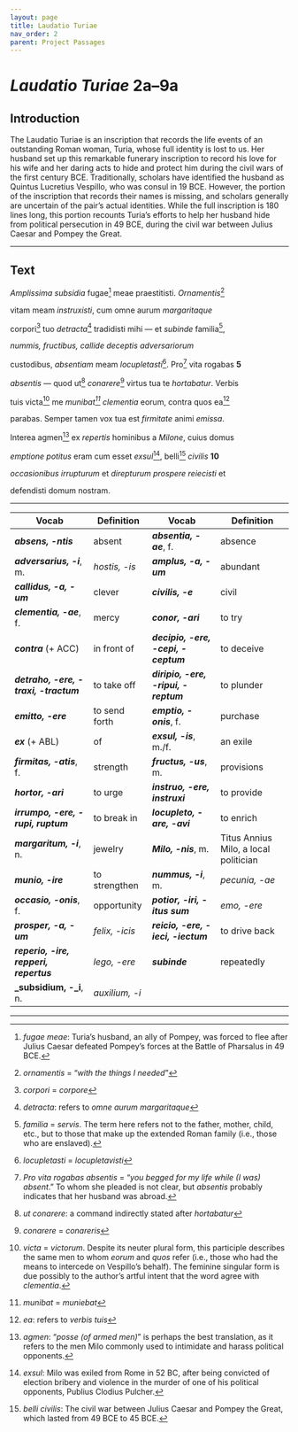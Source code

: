 ```yaml
---
layout: page
title: Laudatio Turiae
nav_order: 2
parent: Project Passages
---
```


# *Laudatio Turiae* 2a–9a

## Introduction

The Laudatio Turiae is an inscription that records the life events of an outstanding Roman woman, Turia, whose full identity is lost to us. Her husband set up this remarkable funerary inscription to record his love for
his wife and her daring acts to hide and protect him during the civil wars of the first century BCE. Traditionally, scholars have identified the husband as Quintus Lucretius Vespillo, who was consul in 19 BCE. However, the portion of the inscription that records their names is missing, and scholars generally are uncertain of the pair’s actual identities. While the full inscription is 180 lines long, this portion recounts Turia’s efforts to help her husband hide from political persecution in 49 BCE, during the civil war between Julius Caesar and Pompey the Great.

---------------

## Text

_Amplissima_ _subsidia_ fugae[^1] meae praestitisti. _Ornamentis_[^2]

vitam meam _instruxisti_, cum omne aurum _margaritaque_

corpori[^3] tuo _detracta_[^4] tradidisti mihi — et _subinde_ familia[^5],

_nummis, fructibus, callide deceptis adversariorum_

custodibus, _absentiam_ meam _locupletasti_[^6]. Pro[^7] vita rogabas	**5**

_absentis_ — quod ut[^8] _conarere_[^9] virtus tua te _hortabatur_. Verbis

tuis victa[^10] me _munibat[^11] clementia_ eorum, contra quos ea[^12]

parabas. Semper tamen vox tua est _firmitate_ animi _emissa_.

Interea agmen[^13] ex _repertis_ hominibus a _Milone_, cuius domus

_emptione_ _potitus_ eram cum esset _exsul_[^14], belli[^15] _civilis_			**10**

_occasionibus irrupturum_ et _direpturum prospere reiecisti_ et

defendisti domum nostram.


---------------

| Vocab | Definition | Vocab | Definition |
| -------- | ------- | -------- | ------- |
| **_absens, -ntis_** | absent | **_absentia, -ae_**, f. | absence |
| **_adversarius, -i_**, m. | _hostis, -is_ | **_amplus, -a, -um_** | abundant |
| **_callidus, -a, -um_** | clever | **_civilis, -e_** | civil |
| **_clementia, -ae_**, f. | mercy | **_conor, -ari_** | to try |
| **_contra_** (+ ACC) | in front of | **_decipio, -ere, -cepi, -ceptum_** | to deceive |
| **_detraho, -ere, -traxi, -tractum_** | to take off | **_diripio, -ere, -ripui, -reptum_** | to plunder |
| **_emitto, -ere_** | to send forth | **_emptio, -onis_**, f. | purchase |
| **_ex_** (+ ABL) | of | **_exsul, -is_**, m./f. | an exile |
| **_firmitas, -atis_**, f. | strength | **_fructus, -us_**, m. | provisions |
| **_hortor, -ari_** | to urge | **_instruo, -ere, instruxi_** | to provide |
| **_irrumpo, -ere, -rupi, ruptum_** | to break in | **_locupleto, -are, -avi_** | to enrich |
| **_margaritum, -i_**, n. | jewelry | **_Milo, -nis_**, m. | Titus Annius Milo, a local politician |
| **_munio, -ire_** | to strengthen | **_nummus, -i_**, m. | _pecunia, -ae_ |
| **_occasio, -onis_**, f. | opportunity | **_potior, -iri, -itus sum_** | _emo, -ere_ |
| **_prosper, -a, -um_** | _felix, -icis_ | **_reicio, -ere, -ieci, -iectum_** | to drive back |
| **_reperio, -ire, repperi, repertus_** | _lego, -ere_ | **_subinde_** | repeatedly |
| **_subsidium, -_i**, n. | _auxilium, -i_  |    |    |



 
---------



[^1]: _fugae meae_: Turia’s husband, an ally of Pompey, was forced to flee after Julius Caesar defeated Pompey’s forces at the Battle of Pharsalus in 49 BCE.
[^2]: _ornamentis_ = “_with the things I needed_”
[^3]: _corpori_ = _corpore_
[^4]: _detracta_: refers to _omne aurum margaritaque_
[^5]: _familia_ = _servis_. The term here refers not to the father, mother, child, etc., but to those that make up the extended Roman family (i.e., those who are enslaved).
[^6]: _locupletasti_ = _locupletavisti_
[^7]: _Pro vita rogabas absentis_ = “_you begged for my life while (I was) absent_.”  To whom she pleaded is not clear, but _absentis_ probably indicates that her husband was abroad.
[^8]: _ut conarere_: a command indirectly stated after _hortabatur_
[^9]: _conarere_ = _conareris_
[^10]: _victa_ = _victorum_. Despite its neuter plural form, this participle describes the same men to whom _eorum_ and _quos_ refer (i.e., those who had the means to intercede on Vespillo’s behalf). The feminine singular form is due possibly to the author’s artful intent that the word agree with _clementia_.
[^11]: _munibat_ = _muniebat_
[^12]: _ea_: refers to _verbis tuis_
[^13]: _agmen_: “_posse (of armed men)_” is perhaps the best translation, as it refers to the men Milo commonly used to intimidate and harass political opponents.
[^14]: _exsul_: Milo was exiled from Rome in 52 BC, after being convicted of election bribery and violence in the murder of one of his political opponents, Publius Clodius Pulcher.
[^15]: _belli civilis_: The civil war between Julius Caesar and Pompey the Great, which lasted from 49 BCE to 45 BCE.
